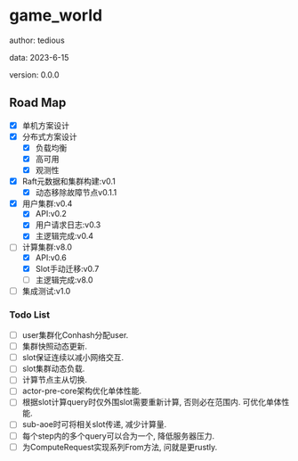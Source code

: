 # game_world

author: tedious

data: 2023-6-15

version: 0.0.0

## Road Map

- [x] 单机方案设计
- [x] 分布式方案设计
  - [x] 负载均衡
  - [x] 高可用
  - [x] 观测性
- [x] Raft元数据和集群构建:v0.1
  - [x] 动态移除故障节点v0.1.1
- [x] 用户集群:v0.4
  - [x] API:v0.2
  - [x] 用户请求日志:v0.3
  - [x] 主逻辑完成:v0.4
- [ ] 计算集群:v8.0
  - [x] API:v0.6
  - [x] Slot手动迁移:v0.7
  - [ ] 主逻辑完成:v8.0
- [ ] 集成测试:v1.0

### Todo List

- [ ] user集群化Conhash分配user.
- [ ] 集群快照动态更新.
- [ ] slot保证连续以减小网络交互.
- [ ] slot集群动态负载.
- [ ] 计算节点主从切换.
- [ ] actor-pre-core架构优化单体性能.
- [ ] 根据slot计算query时仅外围slot需要重新计算, 否则必在范围内. 可优化单体性能.
- [ ] sub-aoe时可将相关slot传递, 减少计算量.
- [ ] 每个step内的多个query可以合为一个, 降低服务器压力.
- [ ] 为ComputeRequest实现系列From方法, 问就是更rustly.
